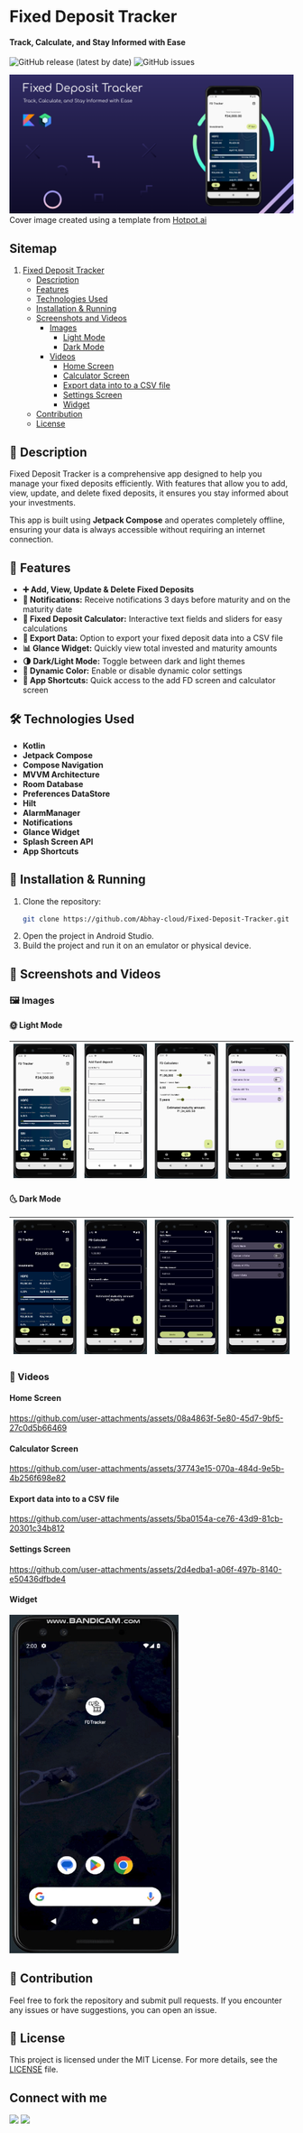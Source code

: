 # Fixed Deposit Tracker
#### **Track, Calculate, and Stay Informed with Ease**

![GitHub release (latest by date)](https://img.shields.io/github/v/release/Abhay-cloud/Fixed-Deposit-Tracker)
![GitHub issues](https://img.shields.io/github/issues/Abhay-cloud/Fixed-Deposit-Tracker)

![cover](https://github.com/Abhay-cloud/Fixed-Deposit-Tracker/blob/master/media/images/cover_image.png)
Cover image created using a template from [Hotpot.ai](https://hotpot.ai/templates/google-play-feature-graphic/8)

## Sitemap
1. [Fixed Deposit Tracker](#fixed-deposit-tracker)
    - [Description](#-description)
    - [Features](#-features)
    - [Technologies Used](#%EF%B8%8F-technologies-used)
    - [Installation & Running](#-installation--running)
    - [Screenshots and Videos](#-screenshots-and-videos)
        - [Images](#️-images)
            - [Light Mode](#-light-mode)
            - [Dark Mode](#-dark-mode)
        - [Videos](#-videos)
            - [Home Screen](#home-screen)
            - [Calculator Screen](#calculator-screen)
            - [Export data into to a CSV file](#export-data-into-to-a-csv-file)
            - [Settings Screen](#settings-screen)
            - [Widget](#widget)
    - [Contribution](#-contribution)
    - [License](#-license)

## 📜 Description
Fixed Deposit Tracker is a comprehensive app designed to help you manage your fixed deposits efficiently. With features that allow you to add, view, update, and delete fixed deposits, it ensures you stay informed about your investments.

This app is built using **Jetpack Compose** and operates completely offline, ensuring your data is always accessible without requiring an internet connection.

## 🚀 Features
- **➕ Add, View, Update & Delete Fixed Deposits**
- **🔔 Notifications:** Receive notifications 3 days before maturity and on the maturity date
- **🧮 Fixed Deposit Calculator:** Interactive text fields and sliders for easy calculations
- **📂 Export Data:** Option to export your fixed deposit data into a CSV file
- **📊 Glance Widget:** Quickly view total invested and maturity amounts
- **🌗 Dark/Light Mode:** Toggle between dark and light themes
- **🎨 Dynamic Color:** Enable or disable dynamic color settings
- **🔗 App Shortcuts:** Quick access to the add FD screen and calculator screen

## 🛠️ Technologies Used
- **Kotlin**
- **Jetpack Compose**
- **Compose Navigation**
- **MVVM Architecture**
- **Room Database**
- **Preferences DataStore**
- **Hilt**
- **AlarmManager**
- **Notifications**
- **Glance Widget**
- **Splash Screen API**
- **App Shortcuts**

## 💾 Installation & Running
1. Clone the repository:
    ```sh
    git clone https://github.com/Abhay-cloud/Fixed-Deposit-Tracker.git
    ```
2. Open the project in Android Studio.
3. Build the project and run it on an emulator or physical device.

## 📸 Screenshots and Videos
### 🖼️ Images
#### 🌞 Light Mode
| ![Light Mode 1](https://github.com/Abhay-cloud/Fixed-Deposit-Tracker/blob/master/media/images/screenshot1.png) | ![Light Mode 2](https://github.com/Abhay-cloud/Fixed-Deposit-Tracker/blob/master/media/images/screenshot2.png) | ![Light Mode 3](https://github.com/Abhay-cloud/Fixed-Deposit-Tracker/blob/master/media/images/screenshot3.png) | ![Light Mode 4](https://github.com/Abhay-cloud/Fixed-Deposit-Tracker/blob/master/media/images/screenshot4.png) |
|:---:|:---:|:---:|:---:|

#### 🌜 Dark Mode
| ![Dark Mode 1](https://github.com/Abhay-cloud/Fixed-Deposit-Tracker/blob/master/media/images/screenshot5.png) | ![Dark Mode 2](https://github.com/Abhay-cloud/Fixed-Deposit-Tracker/blob/master/media/images/screenshot6.png) | ![Dark Mode 3](https://github.com/Abhay-cloud/Fixed-Deposit-Tracker/blob/master/media/images/screenshot7.png) | ![Dark Mode 4](https://github.com/Abhay-cloud/Fixed-Deposit-Tracker/blob/master/media/images/screenshot8.png) |
|:---:|:---:|:---:|:---:|

### 🎥 Videos
#### Home Screen
https://github.com/user-attachments/assets/08a4863f-5e80-45d7-9bf5-27c0d5b66469

#### Calculator Screen
https://github.com/user-attachments/assets/37743e15-070a-484d-9e5b-4b256f698e82

#### Export data into to a CSV file
https://github.com/user-attachments/assets/5ba0154a-ce76-43d9-81cb-20301c34b812

#### Settings Screen
https://github.com/user-attachments/assets/2d4edba1-a06f-497b-8140-e50436dfbde4

#### Widget
<img src="https://github.com/Abhay-cloud/Fixed-Deposit-Tracker/blob/master/media/images/widget.gif" width="300" height="600">



## 🤝 Contribution
Feel free to fork the repository and submit pull requests. If you encounter any issues or have suggestions, you can open an issue.

## 📄 License
This project is licensed under the MIT License. For more details, see the [LICENSE](LICENSE) file.

## Connect with me

[![](https://img.shields.io/badge/LinkedIn-0077B5?style=for-the-badge&logo=linkedin&logoColor=white)](https://www.linkedin.com/in/abhaysing-bhosale/)
[![](https://img.shields.io/badge/Twitter-1DA1F2?style=for-the-badge&logo=twitter&logoColor=white)](https://twitter.com/abhaycloud_dev)

